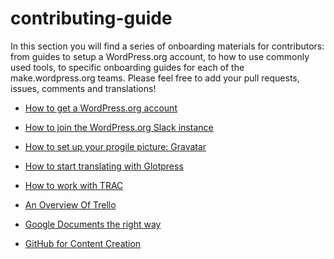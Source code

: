 # contributing-guide

In this section you will find a series of onboarding materials for contributors: from guides to setup a WordPress.org account, to how to use commonly used tools, to specific onboarding guides for each of the make.wordpress.org teams.
Please feel free to add your pull requests, issues, comments and translations!

* [How to get a WordPress.org account](https://github.com/WordPress/contributor-day-handbook/blob/master/*Start%20Here%20-%20General%20Guides/How%20to%20get%20a%20WordPress.org%20account.md)
* [How to join the WordPress.org Slack instance](https://github.com/WordPress/contributor-day-handbook/blob/master/*Start%20Here%20-%20General%20Guides/How%20to%20join%20the%20WordPress.org%20Slack%20instance.md)
* [How to set up your progile picture: Gravatar](https://github.com/WordPress/contributor-day-handbook/blob/master/*Start%20Here%20-%20General%20Guides/How%20to%20set%20up%20your%20profile%20picture:%20Gravatar.md)
* [How to start translating with Glotpress](https://github.com/WordPress/contributor-day-handbook/blob/master/*Start%20Here%20-%20General%20Guides/How%20to%20start%20translating%20with%20GlotPress.md)
* [How to work with TRAC](https://github.com/WordPress/contributor-day-handbook/blob/master/*Start%20Here%20-%20General%20Guides/How%20to%20work%20with%20TRAC.md)
* [An Overview Of Trello](https://github.com/WordPress/contributor-day-handbook/blob/master/*Start%20Here%20-%20General%20Guides/An%20overview%20of%20Trello.md)
* [Google Documents the right way](https://github.com/WordPress/contributor-day-handbook/blob/master/*Start%20Here%20-%20General%20Guides/Google%20Documents%20the%20right%20way.md)

* [GitHub for Content Creation](https://github.com/WordPress/contributor-day-handbook/blob/master/*Start%20Here%20-%20General%20Guides/Git%20Hub%20for%20Content%20Creation.md)
